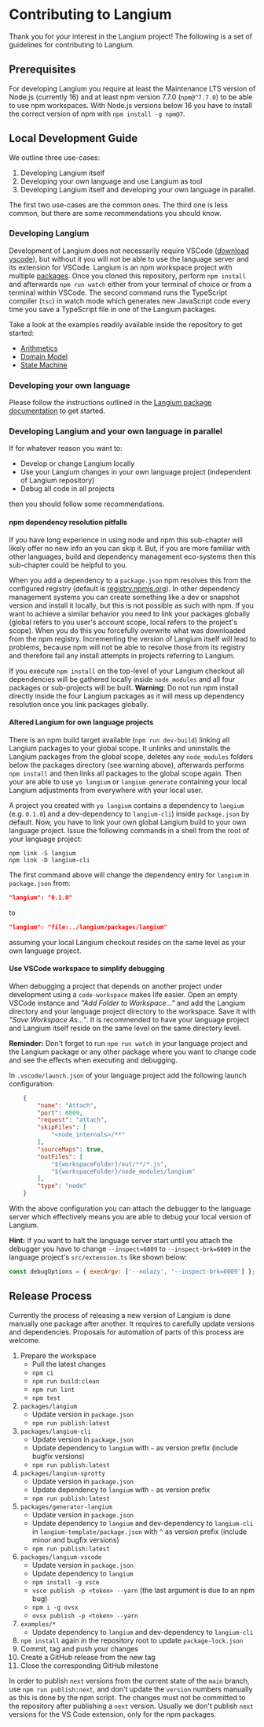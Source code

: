 # Contributing to Langium

Thank you for your interest in the Langium project! The following is a set of guidelines for contributing to Langium.

## Prerequisites

For developing Langium you require at least the Maintenance LTS version of Node.js (currently 16) and at least npm version 7.7.0 (`npm@^7.7.0`) to be able to use npm workspaces. With Node.js versions below 16 you have to install the correct version of npm with `npm install -g npm@7`.

## Local Development Guide

We outline three use-cases:

1. Developing Langium itself
2. Developing your own language and use Langium as tool
3. Developing Langium itself and developing your own language in parallel.

The first two use-cases are the common ones. The third one is less common, but there are some recommendations you should know.

### Developing Langium

Development of Langium does not necessarily require VSCode ([download vscode](https://code.visualstudio.com/download)), but without it you will not be able to use the language server and its extension for VSCode.
Langium is an npm workspace project with multiple [packages](./packages). Once you cloned this repository, perform `npm install` and afterwards `npm run watch` either from your terminal of choice or from a terminal within VSCode.  The second command runs the TypeScript compiler (`tsc`) in watch mode which generates new JavaScript code every time you save a TypeScript file in one of the Langium packages.

Take a look at the examples readily available inside the repository to get started:

* [Arithmetics](./examples/arithmetics/README.md)
* [Domain Model](./examples/domainmodel/README.md)
* [State Machine](./examples/statemachine/README.md)

### Developing your own language

Please follow the instructions outlined in the [Langium package documentation](./packages/langium/README.md) to get started.

### Developing Langium and your own language in parallel

If for whatever reason you want to:

* Develop or change Langium locally
* Use your Langium changes in your own language project (independent of Langium repository)
* Debug all code in all projects

then you should follow some recommendations.

#### npm dependency resolution pitfalls

If you have long experience in using node and npm this sub-chapter will likely offer no new info an you can skip it. But, if you are more familiar with other languages, build and dependency management eco-systems then this sub-chapter could be helpful to you.

When you add a dependency to a `package.json` npm resolves this from the configured registry (default is [registry.npmjs.org](https://registry.npmjs.org/)). In other dependency management systems you can create something like a dev or snapshot version and install it locally, but this is not possible as such with npm. If you want to achieve a similar behavior you need to link your packages globally (global refers to you user's account scope, local refers to the project's scope). When you do this you forcefully overwrite what was downloaded from the npm registry. Incrementing the version of Langium itself will lead to problems, because npm will not be able to resolve those from its registry and therefore fail any install attempts in projects referring to Langium.

 If you execute `npm install` on the top-level of your Langium checkout all dependencies will be gathered locally inside `node_modules` and all four packages or sub-projects will be built. **Warning**: Do not run npm install directly inside the four Langium packages as it will mess up dependency resolution once you link packages globally.

#### Altered Langium for own language projects

There is an npm build target available (`npm run dev-build`) linking all Langium packages to your global scope. It unlinks and uninstalls the Langium packages from the global scope, deletes any `node_modules` folders below the packages directory (see warning above), afterwards performs `npm install` and then links all packages to the global scope again. Then your are able to use `yo langium` or `langium generate` containing your local Langium adjustments from everywhere with your local user.

A project you created with `yo langium` contains a dependency to `langium` (e.g. `0.1.0`) and a dev-dependency to `langium-cli`) inside `package.json` by default. Now, you have to link your own global Langium build to your own language project.
Issue the following commands in a shell from the root of your language project:

```shell
npm link -S langium
npm link -D langium-cli
```

The first command above will change the dependency entry for `langium` in `package.json` from:

```json
"langium": "0.1.0"
```

to

```json
"langium": "file:../langium/packages/langium"
```

assuming your local Langium checkout resides on the same level as your own language project.

#### Use VSCode workspace to simplify debugging

When debugging a project that depends on another project under development using a `code-workspace` makes life easier. Open an empty VSCode instance and *"Add Folder to Workspace..."* and add the Langium directory and your language project directory to the workspace. Save it with *"Save Workspace As..."*. It is recommended to have your language project and Langium itself reside on the same level on the same directory level.

**Reminder:** Don't forget to run `npm run watch` in your language project and the Langium package or any other package where you want to change code and see the effects when executing and debugging.

In `.vscode/launch.json` of your language project add the following launch configuration:

```json
    {
        "name": "Attach",
        "port": 6009,
        "request": "attach",
        "skipFiles": [
            "<node_internals>/**"
        ],
        "sourceMaps": true,
        "outFiles": [
            "${workspaceFolder}/out/**/*.js",
            "${workspaceFolder}/node_modules/langium"
        ],
        "type": "node"
    }
```

With the above configuration you can attach the debugger to the language server which effectively means you are able to debug your local version of Langium.

**Hint:** If you want to halt the language server start until you attach the debugger you have to change `--inspect=6009` to `--inspect-brk=6009` in the language project's `src/extension.ts` like shown below:

```javascript
const debugOptions = { execArgv: ['--nolazy', '--inspect-brk=6009'] };
```

## Release Process

Currently the process of releasing a new version of Langium is done manually one package after another. It requires to carefully update versions and dependencies. Proposals for automation of parts of this process are welcome.

 1. Prepare the workspace
    * Pull the latest changes
    * `npm ci`
    * `npm run build:clean`
    * `npm run lint`
    * `npm test`
 2. `packages/langium`
    * Update version in `package.json`
    * `npm run publish:latest`
 3. `packages/langium-cli`
    * Update version in `package.json`
    * Update dependency to `langium` with `~` as version prefix (include bugfix versions)
    * `npm run publish:latest`
 4. `packages/langium-sprotty`
    * Update version in `package.json`
    * Update dependency to `langium` with `~` as version prefix
    * `npm run publish:latest`
 5. `packages/generator-langium`
    * Update version in `package.json`
    * Update dependency to `langium` and dev-dependency to `langium-cli` in `langium-template/package.json` with `^` as version prefix (include minor and bugfix versions)
    * `npm run publish:latest`
 6. `packages/langium-vscode`
    * Update version in `package.json`
    * Update dependency to `langium`
    * `npm install -g vsce`
    * `vsce publish -p <token> --yarn` (the last argument is due to an npm bug)
    * `npm i -g ovsx`
    * `ovsx publish -p <token> --yarn`
 7. `examples/*`
    * Update dependency to `langium` and dev-dependency to `langium-cli`
 8. `npm install` again in the repository root to update `package-lock.json`
 9. Commit, tag and push your changes
 10. Create a GitHub release from the new tag
 11. Close the corresponding GitHub milestone

In order to publish `next` versions from the current state of the `main` branch, use `npm run publish:next`, and don't update the `version` numbers manually as this is done by the npm script.
The changes must not be committed to the repository after publishing a `next` version.
Usually we don't publish `next` versions for the VS Code extension, only for the npm packages.
